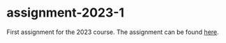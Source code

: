 # assignment-2023-1

First assignment for the 2023 course. The assignment can be found [here](https://github.com/dmst-algorithms-course/assignment-2023-2/blob/main/assignment-2023-2.pdf).
